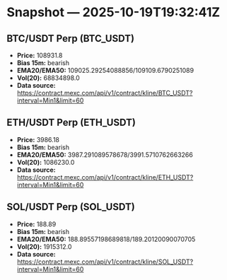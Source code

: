 # Snapshot — 2025-10-19T19:32:41Z

## BTC/USDT Perp (BTC_USDT)
- **Price:** 108931.8
- **Bias 15m:** bearish
- **EMA20/EMA50:** 109025.29254088856/109109.6790251089
- **Vol(20):** 68834898.0
- **Data source:** https://contract.mexc.com/api/v1/contract/kline/BTC_USDT?interval=Min1&limit=60

## ETH/USDT Perp (ETH_USDT)
- **Price:** 3986.18
- **Bias 15m:** bearish
- **EMA20/EMA50:** 3987.291089578678/3991.5710762663266
- **Vol(20):** 1086230.0
- **Data source:** https://contract.mexc.com/api/v1/contract/kline/ETH_USDT?interval=Min1&limit=60

## SOL/USDT Perp (SOL_USDT)
- **Price:** 188.89
- **Bias 15m:** bearish
- **EMA20/EMA50:** 188.89557198689818/189.20120090070705
- **Vol(20):** 1915312.0
- **Data source:** https://contract.mexc.com/api/v1/contract/kline/SOL_USDT?interval=Min1&limit=60
